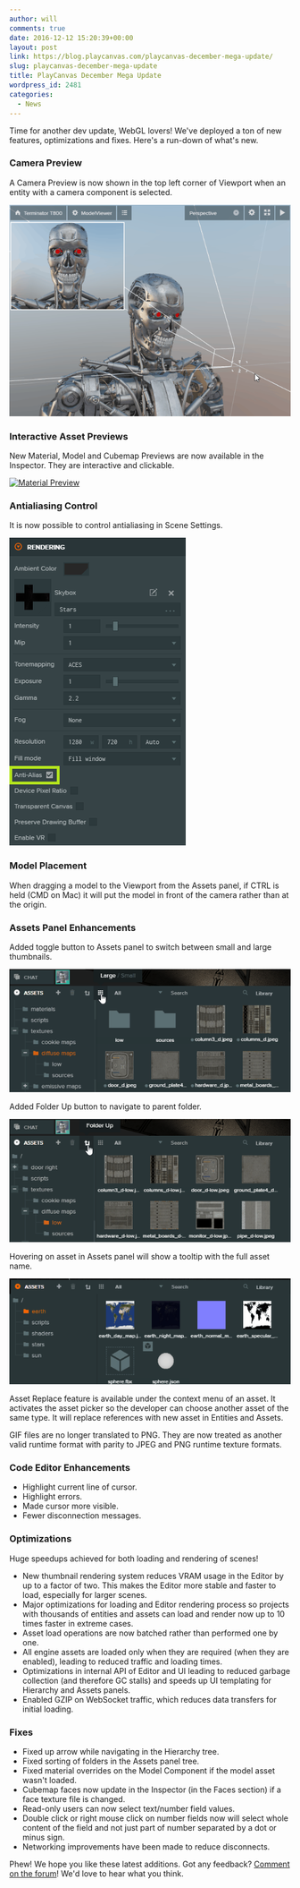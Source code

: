 ```yaml
---
author: will
comments: true
date: 2016-12-12 15:20:39+00:00
layout: post
link: https://blog.playcanvas.com/playcanvas-december-mega-update/
slug: playcanvas-december-mega-update
title: PlayCanvas December Mega Update
wordpress_id: 2481
categories:
  - News
---
```


Time for another dev update, WebGL lovers! We've deployed a ton of new features, optimizations and fixes. Here's a run-down of what's new.

### Camera Preview

A Camera Preview is now shown in the top left corner of Viewport when an entity with a camera component is selected.

[![Camera Preview](/assets/media/editor-camera-preview.gif)](/assets/media/editor-camera-preview.gif)

### Interactive Asset Previews

New Material, Model and Cubemap Previews are now available in the Inspector. They are interactive and clickable.

[![Material Preview](/assets/media/editor-material-preview.gif)](/assets/media/editor-material-preview.gif)

### Antialiasing Control

It is now possible to control antialiasing in Scene Settings.

[![Antialias](/assets/media/editor-settings-antialias.png)](/assets/media/editor-settings-antialias.png)

### Model Placement

When dragging a model to the Viewport from the Assets panel, if CTRL is held (CMD on Mac) it will put the model in front of the camera rather than at the origin.

### Assets Panel Enhancements

Added toggle button to Assets panel to switch between small and large thumbnails.

[![thumbnail-size](/assets/media/thumbnail-size.gif)](/assets/media/thumbnail-size.gif)

Added Folder Up button to navigate to parent folder.

[![folder-up](/assets/media/folder-up.gif)](/assets/media/folder-up.gif)

Hovering on asset in Assets panel will show a tooltip with the full asset name.

[![asset-tooltips](/assets/media/asset-tooltips.gif)](/assets/media/asset-tooltips.gif)

Asset Replace feature is available under the context menu of an asset. It activates the asset picker so the developer can choose another asset of the same type. It will replace references with new asset in Entities and Assets.

GIF files are no longer translated to PNG. They are now treated as another valid runtime format with parity to JPEG and PNG runtime texture formats.

### Code Editor Enhancements

- Highlight current line of cursor.
- Highlight errors.
- Made cursor more visible.
- Fewer disconnection messages.

### Optimizations

Huge speedups achieved for both loading and rendering of scenes!

- New thumbnail rendering system reduces VRAM usage in the Editor by up to a factor of two. This makes the Editor more stable and faster to load, especially for larger scenes.
- Major optimizations for loading and Editor rendering process so projects with thousands of entities and assets can load and render now up to 10 times faster in extreme cases.
- Asset load operations are now batched rather than performed one by one.
- All engine assets are loaded only when they are required (when they are enabled), leading to reduced traffic and loading times.
- Optimizations in internal API of Editor and UI leading to reduced garbage collection (and therefore GC stalls) and speeds up UI templating for Hierarchy and Assets panels.
- Enabled GZIP on WebSocket traffic, which reduces data transfers for initial loading.

### Fixes

- Fixed up arrow while navigating in the Hierarchy tree.
- Fixed sorting of folders in the Assets panel tree.
- Fixed material overrides on the Model Component if the model asset wasn't loaded.
- Cubemap faces now update in the Inspector (in the Faces section) if a face texture file is changed.
- Read-only users can now select text/number field values.
- Double click or right mouse click on number fields now will select whole content of the field and not just part of number separated by a dot or minus sign.
- Networking improvements have been made to reduce disconnects.

Phew! We hope you like these latest additions. Got any feedback? [Comment on the forum](https://forum.playcanvas.com/t/playcanvas-december-mega-update/2983)! We'd love to hear what you think.
